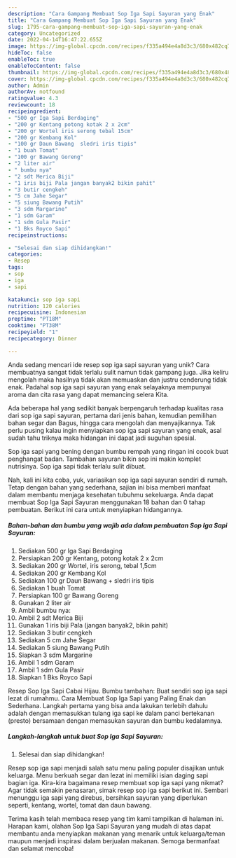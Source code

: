 ```yaml
---
description: "Cara Gampang Membuat Sop Iga Sapi Sayuran yang Enak"
title: "Cara Gampang Membuat Sop Iga Sapi Sayuran yang Enak"
slug: 1795-cara-gampang-membuat-sop-iga-sapi-sayuran-yang-enak
category: Uncategorized
date: 2022-04-14T16:47:22.655Z
image: https://img-global.cpcdn.com/recipes/f335a494e4a8d3c3/680x482cq70/sop-iga-sapi-sayuran-foto-resep-utama.jpg
hideToc: false
enableToc: true
enableTocContent: false
thumbnail: https://img-global.cpcdn.com/recipes/f335a494e4a8d3c3/680x482cq70/sop-iga-sapi-sayuran-foto-resep-utama.jpg
cover: https://img-global.cpcdn.com/recipes/f335a494e4a8d3c3/680x482cq70/sop-iga-sapi-sayuran-foto-resep-utama.jpg
author: Admin
authorAv: notfound
ratingvalue: 4.3
reviewcount: 18
recipeingredient:
- "500 gr Iga Sapi Berdaging"
- "200 gr Kentang potong kotak 2 x 2cm"
- "200 gr Wortel iris serong tebal 15cm"
- "200 gr Kembang Kol"
- "100 gr Daun Bawang  sledri iris tipis"
- "1 buah Tomat"
- "100 gr Bawang Goreng"
- "2 liter air"
- " bumbu nya"
- "2 sdt Merica Biji"
- "1 iris biji Pala jangan banyak2 bikin pahit"
- "3 butir cengkeh"
- "5 cm Jahe Segar"
- "5 siung Bawang Putih"
- "3 sdm Margarine"
- "1 sdm Garam"
- "1 sdm Gula Pasir"
- "1 Bks Royco Sapi"
recipeinstructions:

- "Selesai dan siap dihidangkan!"
categories:
- Resep
tags:
- sop
- iga
- sapi

katakunci: sop iga sapi 
nutrition: 120 calories
recipecuisine: Indonesian
preptime: "PT18M"
cooktime: "PT38M"
recipeyield: "1"
recipecategory: Dinner

---
```





Anda sedang mencari ide resep sop iga sapi sayuran yang unik? Cara membuatnya sangat tidak terlalu sulit namun tidak gampang juga. Jika keliru mengolah maka hasilnya tidak akan memuaskan dan justru cenderung tidak enak. Padahal sop iga sapi sayuran yang enak selayaknya mempunyai aroma dan cita rasa yang dapat memancing selera Kita.





Ada beberapa hal yang sedikit banyak berpengaruh terhadap kualitas rasa dari sop iga sapi sayuran, pertama dari jenis bahan, kemudian pemilihan bahan segar dan Bagus, hingga cara mengolah dan menyajikannya. Tak perlu pusing kalau ingin menyiapkan sop iga sapi sayuran yang enak,      asal sudah tahu triknya maka hidangan ini dapat jadi suguhan spesial.














Sop iga sapi yang bening dengan bumbu rempah yang ringan ini cocok buat penghangat badan. Tambahan sayuran bikin sop ini makin komplet nutrisinya. Sop iga sapi tidak terlalu sulit dibuat.






Nah, kali ini kita coba, yuk, variasikan sop iga sapi sayuran sendiri di rumah. Tetap dengan bahan yang sederhana, sajian ini bisa memberi manfaat dalam membantu menjaga kesehatan tubuhmu sekeluarga. Anda dapat membuat Sop Iga Sapi Sayuran menggunakan 18 bahan dan 0 tahap pembuatan. Berikut ini cara untuk menyiapkan hidangannya.

<!--inarticleads1-->

##### Bahan-bahan dan bumbu yang wajib ada dalam pembuatan Sop Iga Sapi Sayuran:

1. Sediakan 500 gr Iga Sapi Berdaging
1. Persiapkan 200 gr Kentang, potong kotak 2 x 2cm
1. Sediakan 200 gr Wortel, iris serong, tebal 1,5cm
1. Sediakan 200 gr Kembang Kol
1. Sediakan 100 gr Daun Bawang + sledri iris tipis
1. Sediakan 1 buah Tomat
1. Persiapkan 100 gr Bawang Goreng
1. Gunakan 2 liter air
1. Ambil  bumbu nya:
1. Ambil 2 sdt Merica Biji
1. Gunakan 1 iris biji Pala (jangan banyak2, bikin pahit)
1. Sediakan 3 butir cengkeh
1. Sediakan 5 cm Jahe Segar
1. Sediakan 5 siung Bawang Putih
1. Siapkan 3 sdm Margarine
1. Ambil 1 sdm Garam
1. Ambil 1 sdm Gula Pasir
1. Siapkan 1 Bks Royco Sapi


Resep Sop Iga Sapi Cabai Hijau. Bumbu tambahan: Buat sendiri sop iga sapi lezat di rumahmu. Cara Membuat Sop Iga Sapi yang Paling Enak dan Sederhana. Langkah pertama yang bisa anda lakukan terlebih dahulu adalah dengan memasukkan tulang iga sapi ke dalam panci bertekanan (presto) bersamaan dengan memasukan sayuran dan bumbu kedalamnya. 

<!--inarticleads2-->

##### Langkah-langkah untuk buat Sop Iga Sapi Sayuran:


1. Selesai dan siap dihidangkan!

Resep sop iga sapi menjadi salah satu menu paling populer disajikan untuk keluarga. Menu berkuah segar dan lezat ini memiliki isian daging sapi bagian iga. Kira-kira bagaimana resep membuat sop iga sapi yang nikmat? Agar tidak semakin penasaran, simak resep sop iga sapi berikut ini. Sembari menunggu iga sapi yang direbus, bersihkan sayuran yang diperlukan seperti, kentang, wortel, tomat dan daun bawang. 

Terima kasih telah membaca resep yang tim kami tampilkan di halaman ini. Harapan kami, olahan Sop Iga Sapi Sayuran yang mudah di atas dapat membantu anda menyiapkan makanan yang menarik untuk keluarga/teman maupun menjadi inspirasi dalam berjualan makanan. Semoga bermanfaat dan selamat mencoba!
